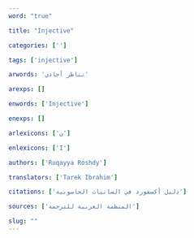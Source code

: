 ```yaml
---
word: "true"

title: "Injective"

categories: ['']

tags: ['injective']

arwords: 'تناظر أحادي'

arexps: []

enwords: ['Injective']

enexps: []

arlexicons: ['ن']

enlexicons: ['I']

authors: ['Ruqayya Roshdy']

translators: ['Tarek Ibrahim']

citations: ['دليل أكسفورد في السانيات الحاسوبية']

sources: ['المنظمة العربية للترجمة']

slug: ""
---
```

